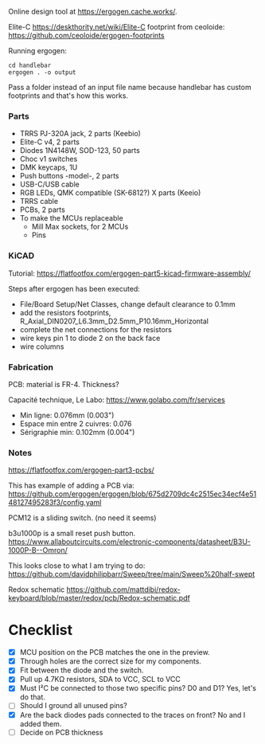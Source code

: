 
Online design tool at https://ergogen.cache.works/.

Elite-C https://deskthority.net/wiki/Elite-C footprint from ceoloide: https://github.com/ceoloide/ergogen-footprints


Running ergogen:

```
cd handlebar
ergogen . -o output
```

Pass a folder instead of an input file name because handlebar has custom footprints and that's how this works.


### Parts

- TRRS PJ-320A jack, 2 parts (Keebio)
- Elite-C v4, 2 parts
- Diodes 1N4148W, SOD-123, 50 parts
- Choc v1 switches
- DMK keycaps, 1U
- Push buttons -model-, 2 parts
- USB-C/USB cable
- RGB LEDs, QMK compatible (SK-6812?) X parts (Keeio)
- TRRS cable
- PCBs, 2 parts
- To make the MCUs replaceable
  - Mill Max sockets, for 2 MCUs
  - Pins

### KiCAD 

Tutorial: https://flatfootfox.com/ergogen-part5-kicad-firmware-assembly/

Steps after ergogen has been executed:
- File/Board Setup/Net Classes, change default clearance to 0.1mm
- add the resistors footprints, R_Axial_DIN0207_L6.3mm_D2.5mm_P10.16mm_Horizontal
- complete the net connections for the resistors
- wire keys pin 1 to diode 2 on the back face
- wire columns


### Fabrication

PCB: material is FR-4.
Thickness?

Capacité technique, Le Labo: https://www.golabo.com/fr/services
- Min ligne: 0.076mm (0.003")
- Espace min entre 2 cuivres: 0.076
- Sérigraphie min: 0.102mm (0.004")


### Notes

https://flatfootfox.com/ergogen-part3-pcbs/

This has example of adding a PCB via: https://github.com/ergogen/ergogen/blob/675d2709dc4c2515ec34ecf4e5148127495283f3/config.yaml

PCM12 is a sliding switch. (no need it seems)

b3u1000p is a small reset push button. https://www.allaboutcircuits.com/electronic-components/datasheet/B3U-1000P-B--Omron/

This looks close to what I am trying to do: https://github.com/davidphilipbarr/Sweep/tree/main/Sweep%20half-swept

Redox schematic https://github.com/mattdibi/redox-keyboard/blob/master/redox/pcb/Redox-schematic.pdf

# Checklist

- [x] MCU position on the PCB matches the one in the preview.
- [x] Through holes are the correct size for my components.
- [x] Fit between the diode and the switch.
- [x] Pull up 4.7KΩ resistors, SDA to VCC, SCL to VCC
- [x] Must I²C be connected to those two specific pins? D0 and D1? Yes, let's do that.
- [ ] Should I ground all unused pins?
- [x] Are the back diodes pads connected to the traces on front? No and I added them.
- [ ] Decide on PCB thickness
